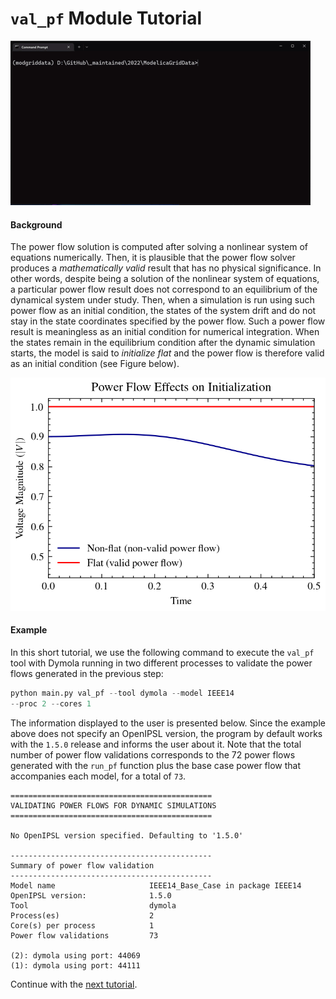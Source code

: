 `val_pf` Module Tutorial
===========================

![Example of the `val_pf` module](docs/tutorials/figs/gif_val_pf-example.gif)

#### Background

The power flow solution is computed after solving a nonlinear system of equations numerically. Then, it is plausible that the power flow solver produces a _mathematically valid_ result that has no physical significance. In other words, despite being a solution of the nonlinear system of equations, a particular power flow result does not correspond to an equilibrium of the dynamical system under study. Then, when a simulation is run using such power flow as an initial condition, the states of the system drift and do not stay in the state coordinates specified by the power flow. Such a power flow result is meaningless as an initial condition for numerical integration. When the states remain in the equilibrium condition after the dynamic simulation starts, the model is said to _initialize flat_ and the power flow is therefore valid as an initial condition (see Figure below).

![Effects of the power flow solution on the dynamic simulation initialization](docs/tutorials/figs/fig_initialization-data.png)

#### Example

In this short tutorial, we use the following command to execute the `val_pf` tool with Dymola running in two different processes to validate the power flows generated in the previous step:

```python
python main.py val_pf --tool dymola --model IEEE14
--proc 2 --cores 1
```

The information displayed to the user is presented below. Since the example above does not specify an OpenIPSL version, the program by default works with the `1.5.0` release and informs the user about it. Note that the total number of power flow validations corresponds to the 72 power flows generated with the `run_pf` function plus the base case power flow that accompanies each model, for a total of `73`.

```
=============================================
VALIDATING POWER FLOWS FOR DYNAMIC SIMULATIONS
=============================================

No OpenIPSL version specified. Defaulting to '1.5.0'

---------------------------------------------
Summary of power flow validation
---------------------------------------------
Model name                     IEEE14_Base_Case in package IEEE14
OpenIPSL version:              1.5.0
Tool                           dymola              
Process(es)                    2                   
Core(s) per process            1                   
Power flow validations         73                  

(2): dymola using port: 44069
(1): dymola using port: 44111
```

Continue with the [next tutorial](tutorial_run_sim.md).

